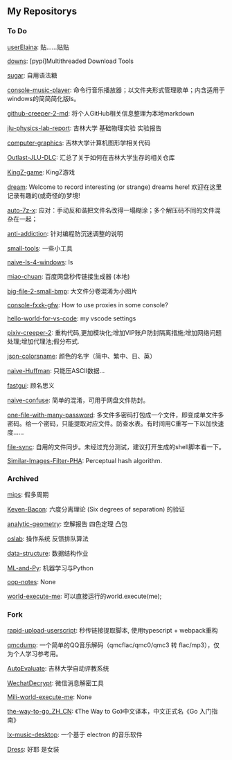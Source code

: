 ## My Repositorys

### To Do

[userElaina](https://github.com/userElaina/userElaina): 贴……贴贴

[downs](https://github.com/userElaina/downs): [pypi]Multithreaded Download Tools

[sugar](https://github.com/userElaina/sugar): 自用语法糖

[console-music-player](https://github.com/userElaina/console-music-player): 命令行音乐播放器；以文件夹形式管理歌单；内含适用于windows的简简简化版ls。

[github-creeper-2-md](https://github.com/userElaina/github-creeper-2-md): 将个人GitHub相关信息整理为本地markdown

[jlu-physics-lab-report](https://github.com/userElaina/jlu-physics-lab-report): 吉林大学 基础物理实验 实验报告

[computer-graphics](https://github.com/userElaina/computer-graphics): 吉林大学计算机图形学相关代码

[Outlast-JLU-DLC](https://github.com/userElaina/Outlast-JLU-DLC): 汇总了关于如何在吉林大学生存的相关仓库

[KingZ-game](https://github.com/userElaina/KingZ-game): KingZ游戏 

[dream](https://github.com/userElaina/dream): Welcome to record interesting (or strange) dreams here! 欢迎在这里记录有趣的(或奇怪的)梦境!

[auto-7z-x](https://github.com/userElaina/auto-7z-x): 应对：手动反和谐把文件名改得一塌糊涂；多个解压码不同的文件混杂在一起；

[anti-addiction](https://github.com/userElaina/anti-addiction): 针对编程防沉迷调整的说明

[small-tools](https://github.com/userElaina/small-tools): 一些小工具

[naive-ls-4-windows](https://github.com/userElaina/naive-ls-4-windows): ls

[miao-chuan](https://github.com/userElaina/miao-chuan): 百度网盘秒传链接生成器 (本地)

[big-file-2-small-bmp](https://github.com/userElaina/big-file-2-small-bmp): 大文件分卷混淆为小图片

[console-fxxk-gfw](https://github.com/userElaina/console-fxxk-gfw): How to use proxies in some console?

[hello-world-for-vs-code](https://github.com/userElaina/hello-world-for-vs-code): my vscode settings

[pixiv-creeper-2](https://github.com/userElaina/pixiv-creeper-2): 重构代码,更加模块化;增加VIP账户防封隔离措施;增加网络问题处理;增加代理池;假分布式.

[json-colorsname](https://github.com/userElaina/json-colorsname): 颜色的名字（简中、繁中、日、英）

[naive-Huffman](https://github.com/userElaina/naive-Huffman): 只能压ASCII数据...

[fastgui](https://github.com/userElaina/fastgui): 顾名思义

[naive-confuse](https://github.com/userElaina/naive-confuse): 简单的混淆，可用于网盘文件防封。

[one-file-with-many-password](https://github.com/userElaina/one-file-with-many-password): 多文件多密码打包成一个文件，即变成单文件多密码。给一个密码，只能提取对应文件。防查水表。有时间用C重写一下以加快速度…… 

[file-sync](https://github.com/userElaina/file-sync): 自用的文件同步。未经过充分测试，建议打开生成的shell脚本看一下。

[Similar-Images-Filter-PHA](https://github.com/userElaina/Similar-Images-Filter-PHA): Perceptual hash algorithm.

### Archived

[mips](https://github.com/userElaina/mips): 假多周期

[Keven-Bacon](https://github.com/userElaina/Keven-Bacon): 六度分离理论 (Six degrees of separation) 的验证

[analytic-geometry](https://github.com/userElaina/analytic-geometry): 空解报告 四色定理 凸包

[oslab](https://github.com/userElaina/oslab): 操作系统 反馈排队算法

[data-structure](https://github.com/userElaina/data-structure):  数据结构作业

[ML-and-Py](https://github.com/userElaina/ML-and-Py): 机器学习与Python

[oop-notes](https://github.com/userElaina/oop-notes): None

[world-execute-me](https://github.com/userElaina/world-execute-me): 可以直接运行的world.execute(me);

### Fork

[rapid-upload-userscript](https://github.com/userElaina/rapid-upload-userscript): 秒传链接提取脚本, 使用typescript + webpack重构

[qmcdump](https://github.com/userElaina/qmcdump): 一个简单的QQ音乐解码（qmcflac/qmc0/qmc3 转 flac/mp3），仅为个人学习参考用。

[AutoEvaluate](https://github.com/userElaina/AutoEvaluate): 吉林大学自动评教系统

[WechatDecrypt](https://github.com/userElaina/WechatDecrypt): 微信消息解密工具

[Mili-world-execute-me](https://github.com/userElaina/Mili-world-execute-me): None

[the-way-to-go_ZH_CN](https://github.com/userElaina/the-way-to-go_ZH_CN): 《The Way to Go》中文译本，中文正式名《Go 入门指南》

[lx-music-desktop](https://github.com/userElaina/lx-music-desktop): 一个基于 electron 的音乐软件

[Dress](https://github.com/userElaina/Dress): 好耶  是女装

